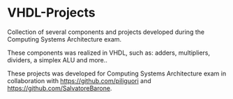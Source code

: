 # VHDL-Projects
Collection of several components and projects developed during the Computing Systems Architecture exam. 

These components was realized in VHDL, such as: adders, multipliers, dividers, a simplex ALU and more.. 

These projects was developed for Computing Systems Architecture exam in collaboration with https://github.com/piliguori and https://github.com/SalvatoreBarone.

